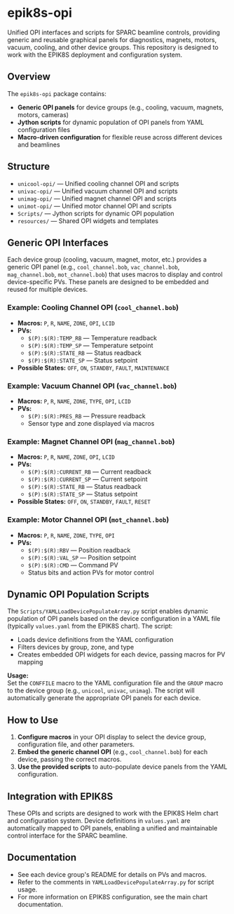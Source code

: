 # epik8s-opi

Unified OPI interfaces and scripts for SPARC beamline controls, providing generic and reusable graphical panels for diagnostics, magnets, motors, vacuum, cooling, and other device groups. This repository is designed to work with the EPIK8S deployment and configuration system.

## Overview

The `epik8s-opi` package contains:

- **Generic OPI panels** for device groups (e.g., cooling, vacuum, magnets, motors, cameras)
- **Jython scripts** for dynamic population of OPI panels from YAML configuration files
- **Macro-driven configuration** for flexible reuse across different devices and beamlines

## Structure

- `unicool-opi/` — Unified cooling channel OPI and scripts
- `univac-opi/` — Unified vacuum channel OPI and scripts
- `unimag-opi/` — Unified magnet channel OPI and scripts
- `unimot-opi/` — Unified motor channel OPI and scripts
- `Scripts/` — Jython scripts for dynamic OPI population
- `resources/` — Shared OPI widgets and templates

## Generic OPI Interfaces

Each device group (cooling, vacuum, magnet, motor, etc.) provides a generic OPI panel (e.g., `cool_channel.bob`, `vac_channel.bob`, `mag_channel.bob`, `mot_channel.bob`) that uses macros to display and control device-specific PVs. These panels are designed to be embedded and reused for multiple devices.

### Example: Cooling Channel OPI (`cool_channel.bob`)

- **Macros:** `P`, `R`, `NAME`, `ZONE`, `OPI`, `LCID`
- **PVs:**  
  - `$(P):$(R):TEMP_RB` — Temperature readback  
  - `$(P):$(R):TEMP_SP` — Temperature setpoint  
  - `$(P):$(R):STATE_RB` — Status readback  
  - `$(P):$(R):STATE_SP` — Status setpoint  
- **Possible States:** `OFF`, `ON`, `STANDBY`, `FAULT`, `MAINTENANCE`

### Example: Vacuum Channel OPI (`vac_channel.bob`)

- **Macros:** `P`, `R`, `NAME`, `ZONE`, `TYPE`, `OPI`, `LCID`
- **PVs:**  
  - `$(P):$(R):PRES_RB` — Pressure readback  
  - Sensor type and zone displayed via macros

### Example: Magnet Channel OPI (`mag_channel.bob`)

- **Macros:** `P`, `R`, `NAME`, `ZONE`, `OPI`, `LCID`
- **PVs:**  
  - `$(P):$(R):CURRENT_RB` — Current readback  
  - `$(P):$(R):CURRENT_SP` — Current setpoint  
  - `$(P):$(R):STATE_RB` — Status readback  
  - `$(P):$(R):STATE_SP` — Status setpoint  
- **Possible States:** `OFF`, `ON`, `STANDBY`, `FAULT`, `RESET`

### Example: Motor Channel OPI (`mot_channel.bob`)

- **Macros:** `P`, `R`, `NAME`, `ZONE`, `TYPE`, `OPI`
- **PVs:**  
  - `$(P):$(R):RBV` — Position readback  
  - `$(P):$(R):VAL_SP` — Position setpoint  
  - `$(P):$(R):CMD` — Command PV  
  - Status bits and action PVs for motor control

## Dynamic OPI Population Scripts

The `Scripts/YAMLLoadDevicePopulateArray.py` script enables dynamic population of OPI panels based on the device configuration in a YAML file (typically `values.yaml` from the EPIK8S chart). The script:

- Loads device definitions from the YAML configuration
- Filters devices by group, zone, and type
- Creates embedded OPI widgets for each device, passing macros for PV mapping

**Usage:**  
Set the `CONFFILE` macro to the YAML configuration file and the `GROUP` macro to the device group (e.g., `unicool`, `univac`, `unimag`). The script will automatically generate the appropriate OPI panels for each device.

## How to Use

1. **Configure macros** in your OPI display to select the device group, configuration file, and other parameters.
2. **Embed the generic channel OPI** (e.g., `cool_channel.bob`) for each device, passing the correct macros.
3. **Use the provided scripts** to auto-populate device panels from the YAML configuration.

## Integration with EPIK8S

These OPIs and scripts are designed to work with the EPIK8S Helm chart and configuration system. Device definitions in `values.yaml` are automatically mapped to OPI panels, enabling a unified and maintainable control interface for the SPARC beamline.

## Documentation

- See each device group's README for details on PVs and macros.
- Refer to the comments in `YAMLLoadDevicePopulateArray.py` for script usage.
- For more information on EPIK8S configuration, see the main chart documentation.
